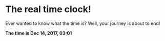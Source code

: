 # The real time clock!

Ever wanted to know what the time is? Well, your journey is about to end!

**The time is Dec 14, 2017, 03:01**